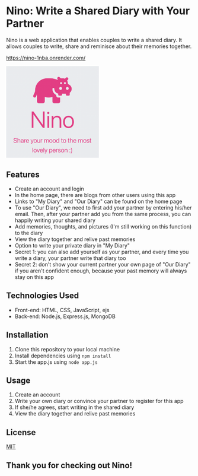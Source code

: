 # Nino: Write a Shared Diary with Your Partner

Nino is a web application that enables couples to write a shared diary. It allows couples to write, share and reminisce about their memories together. 

https://nino-1nba.onrender.com/

<img src="./public/icon/readme_home.png" width="250">

## Features

- Create an account and login
- In the home page, there are blogs from other users using this app
- Links to "My Diary" and "Our Diary" can be found on the home page
- To use "Our Diary", we need to first add your partner by entering his/her email. Then, after your partner add you from the same process, you can happily writing your shared diary
- Add memories, thoughts, and pictures (I'm still working on this function) to the diary
- View the diary together and relive past memories
- Option to write your private diary in "My Diary"
- Secret 1: you can also add yourself as your partner, and every time you write a diary, your partner write that diary too
- Secret 2: don't show your current partner your own page of "Our Diary" if you aren't confident enough, because your past memory will always stay on this app

## Technologies Used

- Front-end: HTML, CSS, JavaScript, ejs
- Back-end: Node.js, Express.js, MongoDB

## Installation

1. Clone this repository to your local machine
2. Install dependencies using `npm install`
3. Start the app.js using `node app.js`

## Usage

1. Create an account
2. Write your own diary or convince your partner to register for this app
3. If she/he agrees, start writing in the shared diary
3. View the diary together and relive past memories

## License

[MIT](https://choosealicense.com/licenses/mit/)


## Thank you for checking out Nino!
